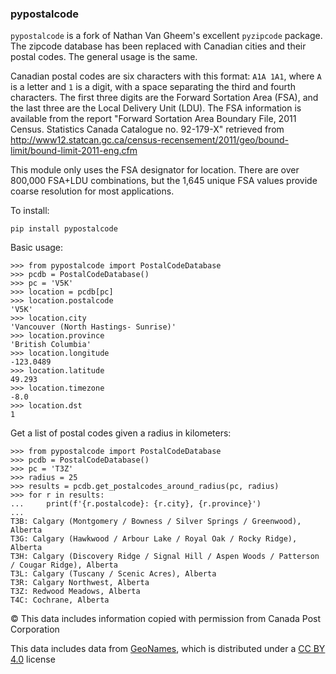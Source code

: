 ### pypostalcode

`pypostalcode` is a fork of Nathan Van Gheem's excellent `pyzipcode` package. The zipcode database has been replaced with Canadian cities and their postal codes. The general usage is the same.

Canadian postal codes are six characters with this format: `A1A 1A1`, where `A` is a letter and `1` is a digit, with a space separating the third and fourth characters. The first three digits are the Forward Sortation Area (FSA), and the last three are the Local Delivery Unit (LDU). The FSA information is available from the report "Forward Sortation Area Boundary File, 2011 Census. Statistics Canada Catalogue no. 92-179-X" retrieved from
http://www12.statcan.gc.ca/census-recensement/2011/geo/bound-limit/bound-limit-2011-eng.cfm

This module only uses the FSA designator for location. There are over 800,000 FSA+LDU combinations, but the 1,645 unique FSA values provide coarse resolution for most applications.

To install:

```
pip install pypostalcode
```

Basic usage:

```pycon
>>> from pypostalcode import PostalCodeDatabase
>>> pcdb = PostalCodeDatabase()
>>> pc = 'V5K'
>>> location = pcdb[pc]
>>> location.postalcode
'V5K'
>>> location.city
'Vancouver (North Hastings- Sunrise)'
>>> location.province
'British Columbia'
>>> location.longitude
-123.0489
>>> location.latitude
49.293
>>> location.timezone
-8.0
>>> location.dst
1
```

Get a list of postal codes given a radius in kilometers:

```pycon
>>> from pypostalcode import PostalCodeDatabase
>>> pcdb = PostalCodeDatabase()
>>> pc = 'T3Z'
>>> radius = 25
>>> results = pcdb.get_postalcodes_around_radius(pc, radius)
>>> for r in results:
...     print(f'{r.postalcode}: {r.city}, {r.province}')
... 
T3B: Calgary (Montgomery / Bowness / Silver Springs / Greenwood), Alberta
T3G: Calgary (Hawkwood / Arbour Lake / Royal Oak / Rocky Ridge), Alberta
T3H: Calgary (Discovery Ridge / Signal Hill / Aspen Woods / Patterson / Cougar Ridge), Alberta
T3L: Calgary (Tuscany / Scenic Acres), Alberta
T3R: Calgary Northwest, Alberta
T3Z: Redwood Meadows, Alberta
T4C: Cochrane, Alberta
```

© This data includes information copied with permission from Canada Post Corporation

This data includes data from [GeoNames](https://www.geonames.org/), which is distributed under a [CC BY 4.0](https://creativecommons.org/licenses/by/4.0/) license
